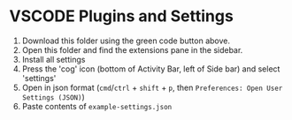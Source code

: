 # VSCODE Plugins and Settings

1. Download this folder using the green code button above.
2. Open this folder and find the extensions pane in the sidebar. 
2. Install all settings
3. Press the 'cog' icon (bottom of Activity Bar, left of Side bar) and select 'settings'
4. Open in json format (`cmd`/`ctrl` + `shift` + `p`, then `Preferences: Open User Settings (JSON)`)
5. Paste contents of `example-settings.json`